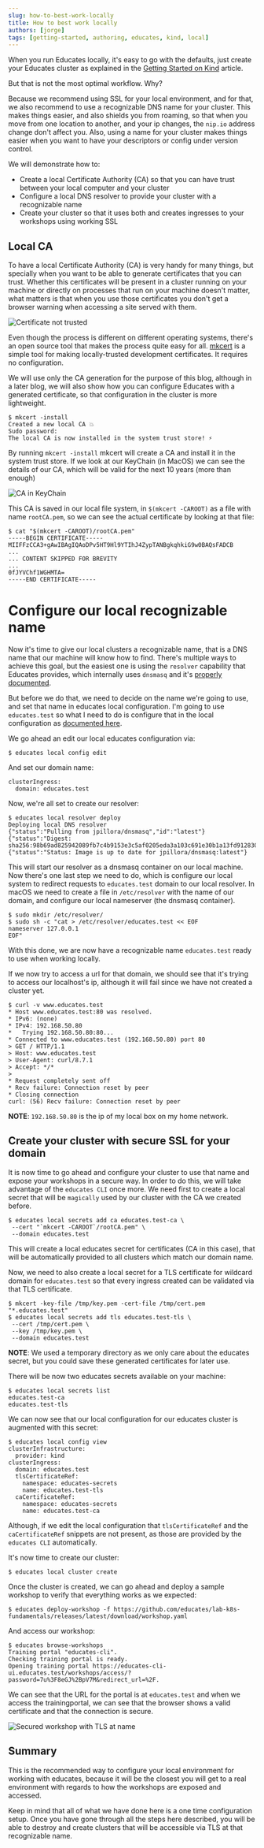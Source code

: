```yaml
---
slug: how-to-best-work-locally
title: How to best work locally
authors: [jorge]
tags: [getting-started, authoring, educates, kind, local]
---
```


When you run Educates locally, it's easy to go with the defaults, just create your Educates cluster as explained
in the [Getting Started on Kind](/blog/getting-started-on-kind) article. 

But that is not the most optimal workflow. Why? 

Because we recommend using SSL for your local environment, and for that, we also recommend to use a recognizable 
DNS name for your cluster. This makes things easier, and also shields you from roaming, so that when you move 
from one location to another, and your ip changes, the `nip.io` address change don't affect you. Also, using a name
for your cluster makes things easier when you want to have your descriptors or config under version control.

We will demonstrate how to:

- Create a local Certificate Authority (CA) so that you can have trust between your local computer and your cluster
- Configure a local DNS resolver to provide your cluster with a recognizable name
- Create your cluster so that it uses both and creates ingresses to your workshops using working SSL

<!-- truncate -->

## Local CA

To have a local Certificate Authority (CA) is very handy for many things, but specially when you want to be able to generate
certificates that you can trust. Whether this certificates will be present in a cluster running on your machine
or directly on processes that run on your machine doesn't matter, what matters is that when you use those certificates
you don't get a browser warning when accessing a site served with them.

![Certificate not trusted](certificate_not_trusted.png)

Even though the process is different on different operating systems, there's an open source tool that makes the process
quite easy for all. [mkcert](https://mkcert.dev) is a simple tool for making locally-trusted development certificates.
It requires no configuration.

We will use only the CA generation for the purpose of this blog, although in a later blog, we will also show how you
can configure Educates with a generated certificate, so that configuration in the cluster is more lightweight.

```
$ mkcert -install
Created a new local CA 💥
Sudo password:
The local CA is now installed in the system trust store! ⚡️
```

By running `mkcert -install` mkcert will create a CA and install it in the system trust store. If we look at our KeyChain (in MacOS)
we can see the details of our CA, which will be valid for the next 10 years (more than enough) 

![CA in KeyChain](ca_certificate.png)

This CA is saved in our local file system, in `$(mkcert -CAROOT)` as a file with name `rootCA.pem`, so we can see the
actual certificate by looking at that file:

```
$ cat "$(mkcert -CAROOT)/rootCA.pem"
-----BEGIN CERTIFICATE-----
MIIFFzCCA3+gAwIBAgIQAoDPv5HT9Hl9YTIhJ4ZypTANBgkqhkiG9w0BAQsFADCB
...
... CONTENT SKIPPED FOR BREVITY
...
0fJYVChf1WGHMTA=
-----END CERTIFICATE-----
```

# Configure our local recognizable name

Now it's time to give our local clusters a recognizable name, that is a DNS name that our machine will know how to find. 
There's multiple ways to achieve this goal, but the easiest one is using the `resolver` capability that Educates provides,
which internally uses `dnsmasq` and it's [properly documented](https://docs.educates.dev/en/stable/getting-started/local-environment.html#local-dns-resolver).

But before we do that, we need to decide on the name we're going to use, and set that name in educates local configuration.
I'm going to use `educates.test` so what I need to do is configure that in the local configuration as 
[documented here](https://docs.educates.dev/en/stable/getting-started/local-environment.html#custom-ingress-domain).

We go ahead an edit our local educates configuration via:
```
$ educates local config edit
```

And set our domain name:

```
clusterIngress:
  domain: educates.test
```

Now, we're all set to create our resolver:

```
$ educates local resolver deploy
Deploying local DNS resolver
{"status":"Pulling from jpillora/dnsmasq","id":"latest"}
{"status":"Digest: sha256:98b69ad825942089fb7c4b9153e3c5af0205eda3a103c691e30b1a13fd912830"}
{"status":"Status: Image is up to date for jpillora/dnsmasq:latest"}
```

This will start our resolver as a dnsmasq container on our local machine. Now there's one last step we need to do, which is
configure our local system to redirect requests to `educates.test` domain to our local resolver. In macOS we need
to create a file in `/etc/resolver` with the name of our domain, and configure our local nameserver (the dnsmasq container).

```
$ sudo mkdir /etc/resolver/
$ sudo sh -c "cat > /etc/resolver/educates.test << EOF
nameserver 127.0.0.1
EOF"
```

With this done, we are now have a recognizable name `educates.test` ready to use when working locally.

If we now try to access a url for that domain, we should see that it's trying to access our localhost's ip, although
it will fail since we have not created a cluster yet.

```
$ curl -v www.educates.test
* Host www.educates.test:80 was resolved.
* IPv6: (none)
* IPv4: 192.168.50.80
*   Trying 192.168.50.80:80...
* Connected to www.educates.test (192.168.50.80) port 80
> GET / HTTP/1.1
> Host: www.educates.test
> User-Agent: curl/8.7.1
> Accept: */*
>
* Request completely sent off
* Recv failure: Connection reset by peer
* Closing connection
curl: (56) Recv failure: Connection reset by peer
```

__NOTE__: `192.168.50.80` is the ip of my local box on my home network.

## Create your cluster with secure SSL for your domain

It is now time to go ahead and configure your cluster to use that name and expose your workshops in a secure way.
In order to do this, we will take advantage of the `educates CLI` once more. We need first to
create a local secret that will be `magically` used by our cluster with the CA we created before.

```
$ educates local secrets add ca educates.test-ca \
 --cert "`mkcert -CAROOT`/rootCA.pem" \
 --domain educates.test
```

This will create a local educates secret for certificates (CA in this case), that will be automatically
provided to all clusters which match our domain name.

Now, we need to also create a local secret for a TLS certificate for wildcard domain for `educates.test` 
so that every ingress created can be validated via that TLS certificate.

```
$ mkcert -key-file /tmp/key.pem -cert-file /tmp/cert.pem "*.educates.test" 
$ educates local secrets add tls educates.test-tls \
 --cert /tmp/cert.pem \
 --key /tmp/key.pem \
 --domain educates.test
```

__NOTE__: We used a temporary directory as we only care about the educates secret, but you could save these 
generated certificates for later use.

There will be now two educates secrets available on your machine:

```
$ educates local secrets list
educates.test-ca
educates.test-tls
```

We can now see that our local configuration for our educates cluster is augmented with this secret:

```
$ educates local config view
clusterInfrastructure:
  provider: kind
clusterIngress:
  domain: educates.test
  tlsCertificateRef:
    namespace: educates-secrets
    name: educates.test-tls
  caCertificateRef:
    namespace: educates-secrets
    name: educates.test-ca
```

Although, if we edit the local configuration that `tlsCertificateRef` and the `caCertificateRef` snippets are not present, 
as those are provided by the `educates CLI` automatically.

It's now time to create our cluster:

```
$ educates local cluster create
```

Once the cluster is created, we can go ahead and deploy a sample workshop to verify that everything works
as we expected:

```
$ educates deploy-workshop -f https://github.com/educates/lab-k8s-fundamentals/releases/latest/download/workshop.yaml
```

And access our workshop:

```
$ educates browse-workshops
Training portal "educates-cli".
Checking training portal is ready.
Opening training portal https://educates-cli-ui.educates.test/workshops/access/?password=7u%3F8eGJ%2BpV7M&redirect_url=%2F.
```

We can see that the URL for the portal is at `educates.test` and when we access the trainingportal, we can see that the
browser shows a valid certificate and that the connection is secure.

![Secured workshop with TLS at name](secured_workshop.png)

## Summary

This is the recommended way to configure your local environment for working with educates, because it will be the closest you will
get to a real environment with regards to how the workshops are exposed and accessed.

Keep in mind that all of what we have done here is a one time configuration setup. Once you have gone through all the steps
here described, you will be able to destroy and create clusters that will be accessible via TLS at that recognizable name.
